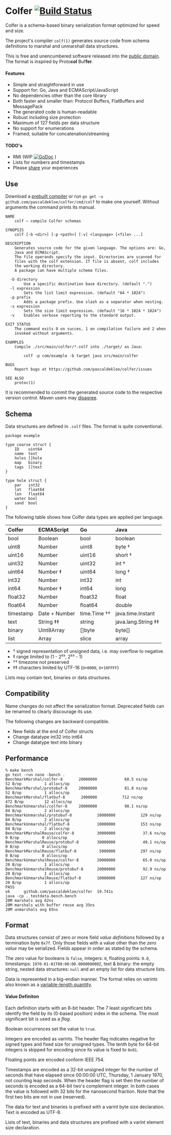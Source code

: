 # Colfer [![Build Status](https://travis-ci.org/pascaldekloe/colfer.svg?branch=master)](https://travis-ci.org/pascaldekloe/colfer)

Colfer is a schema-based binary serialization format optimized for speed and
size.

The project's compiler `colf(1)` generates source code from schema definitions
to marshal and unmarshall data structures.

This is free and unencumbered software released into the
[public domain](http://creativecommons.org/publicdomain/zero/1.0).
The format is inspired by Proto**col** Buf**fer**.


#### Features

* Simple and straightforward in use
* Support for: Go, Java and ECMAScript/JavaScript
* No dependencies other than the core library
* Both faster and smaller than: Protocol Buffers, FlatBuffers and MessagePack
* The generated code is human-readable
* Robust including size protection
* Maximum of 127 fields per data structure
* No support for enumerations
* Framed; suitable for concatenation/streaming

#### TODO's

* RMI (WIP
[![GoDoc](https://godoc.org/github.com/pascaldekloe/colfer/rpc?status.svg)](https://godoc.org/github.com/pascaldekloe/colfer/rpc)
)
* Lists for numbers and timestamps
* Please [share](https://github.com/pascaldekloe/colfer/wiki/Users#production-use) your experiences



## Use

Download a [prebuilt compiler](https://github.com/pascaldekloe/colfer/releases)
or run `go get -u github.com/pascaldekloe/colfer/cmd/colf` to make one yourself.
Without arguments the command prints its manual.

```
NAME
	colf — compile Colfer schemas

SYNOPSIS
	colf [-b <dir>] [-p <path>] [-v] <language> [<file> ...]

DESCRIPTION
	Generates source code for the given language. The options are: Go,
	Java and ECMAScript.
	The file operands specify the input. Directories are scanned for
	files with the colf extension. If file is absent, colf includes
	the working directory.
	A package can have multiple schema files.

  -b directory
    	Use a specific destination base directory. (default ".")
  -l expression
    	Sets the list limit expression. (default "64 * 1024")
  -p prefix
    	Adds a package prefix. Use slash as a separator when nesting.
  -s expression
    	Sets the size limit expression. (default "16 * 1024 * 1024")
  -v	Enables verbose reporting to the standard output.

EXIT STATUS
	The command exits 0 on succes, 1 on compilation failure and 2 when
	invoked without arguments.

EXAMPLES
	Compile ./src/main/colfer/*.colf into ./target/ as Java:

		colf -p com/example -b target java src/main/colfer

BUGS
	Report bugs at https://github.com/pascaldekloe/colfer/issues

SEE ALSO
	protoc(1)
```


It is recommended to commit the generated source code to the respective version
control.
Maven users may [disagree](https://github.com/pascaldekloe/colfer/wiki/Java#maven).



## Schema

Data structures are defined in `.colf` files. The format is quite conventional.

```
package example

type coarse struct {
	ID    uint64
	name  text
	holes []hole
	map   binary
	tags  []text
}

type hole struct {
	par   int32
	lat   float64
	lon   float64
	water bool
	sand  bool
}
```

The following table shows how Colfer data types are applied per language.

| Colfer	| ECMAScript	| Go		| Java		|
|:--------------|:--------------|:--------------|:--------------|
| bool		| Boolean	| bool		| boolean	|
| uint8		| Number	| uint8		| byte †	|
| uint16	| Number	| uint16	| short †	|
| uint32	| Number	| uint32	| int †		|
| uint64	| Number ‡	| uint64	| long †	|
| int32		| Number	| int32		| int		|
| int64		| Number ‡	| int64		| long		|
| float32	| Number	| float32	| float		|
| float64	| Number	| float64	| double	|
| timestamp	| Date + Number	| time.Time ††	| java.time.Instant |
| text		| String ‡‡	| string	| java.lang.String ‡‡ |
| binary	| Uint8Array	| []byte	| byte[]	|
| list		| Array		| slice		| array		|

* † signed representation of unsigned data, i.e. may overflow to negative.
* ‡ range limited to (1 - 2⁵³, 2⁵³ - 1)
* †† timezone not preserved
* ‡‡ characters limited by UTF-16 (`U+0000`, `U+10FFFF`)

Lists may contain text, binaries or data structures.


## Compatibility

Name changes do not affect the serialization format. Deprecated fields can be
renamed to clearly discourage its use.

The following changes are backward compatible.
* New fields at the end of Colfer structs
* Change datatype int32 into int64
* Change datatype text into binary



## Performance

```
% make bench
go test -run none -bench .
BenchmarkMarshal/colfer-8   	20000000	        68.5 ns/op	      52 B/op	       1 allocs/op
BenchmarkMarshal/protobuf-8 	20000000	        81.8 ns/op	      52 B/op	       1 allocs/op
BenchmarkMarshal/flatbuf-8  	 2000000	       712 ns/op	     472 B/op	      12 allocs/op
BenchmarkUnmarshal/colfer-8 	20000000	        98.1 ns/op	      84 B/op	       2 allocs/op
BenchmarkUnmarshal/protobuf-8         	10000000	       129 ns/op	      84 B/op	       2 allocs/op
BenchmarkUnmarshal/flatbuf-8          	10000000	       153 ns/op	      84 B/op	       2 allocs/op
BenchmarkMarshalReuse/colfer-8        	30000000	        37.6 ns/op	       0 B/op	       0 allocs/op
BenchmarkMarshalReuse/protobuf-8      	30000000	        49.1 ns/op	       0 B/op	       0 allocs/op
BenchmarkMarshalReuse/flatbuf-8       	 5000000	       297 ns/op	       0 B/op	       0 allocs/op
BenchmarkUnmarshalReuse/colfer-8      	20000000	        65.0 ns/op	      20 B/op	       1 allocs/op
BenchmarkUnmarshalReuse/protobuf-8    	20000000	        92.9 ns/op	      20 B/op	       1 allocs/op
BenchmarkUnmarshalReuse/flatbuf-8     	10000000	       127 ns/op	      20 B/op	       1 allocs/op
PASS
ok  	github.com/pascaldekloe/colfer	19.741s
java -cp . testdata.bench.bench
20M marshals avg 62ns
20M marshals with buffer reuse avg 35ns
20M unmarshals avg 65ns
```



## Format

Data structures consist of zero or more field *value definitions* followed by a
termination byte `0x7f`. Only those fields with a value other than the *zero
value* may be serialized. Fields appear in order as stated by the schema.

The zero value for booleans is `false`, integers: `0`, floating points: `0.0`,
timestamps: `1970-01-01T00:00:00.000000000Z`, text & binary: the empty
string, nested data structures: `null` and an empty list for data structure
lists.

Data is represented in a big-endian manner. The format relies on *varints* also
known as a
[variable-length quantity](https://en.wikipedia.org/wiki/Variable-length_quantity).


#### Value Definiton

Each definition starts with an 8-bit header. The 7 least significant bits
identify the field by its (0-based position) index in the schema. The most
significant bit is used as a *flag*.

Boolean occurrences set the value to `true`.

Integers are encoded as varints. The header flag indicates negative for signed
types and fixed size for unsigned types. The tenth byte for 64-bit integers is
skipped for encoding since its value is fixed to `0x01`.

Floating points are encoded conform IEEE 754.

Timestamps are encoded as a 32-bit unsigned integer for the number of seconds
that have elapsed since 00:00:00 UTC, Thursday, 1 January 1970, not counting
leap seconds. When the header flag is set then the number of seconds is encoded
as a 64-bit two's complement integer. In both cases the value is followed with
32 bits for the nanosecond fraction. Note that the first two bits are not in use
(reserved).

The data for text and binaries is prefixed with a varint byte size declaration.
Text is encoded as UTF-8.

Lists of text, binaries and data structures are prefixed with a varint element
size declaration.

